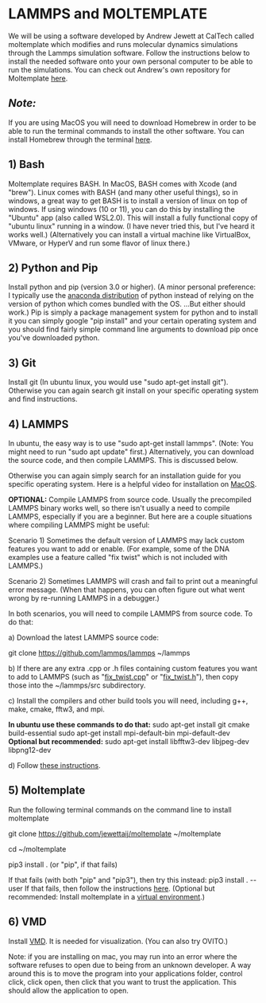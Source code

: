 # LAMMPS and MOLTEMPLATE

We will be using a software developed by Andrew Jewett at CalTech called moltemplate which modifies and runs molecular dynamics simulations through the Lammps simulation software. Follow the instructions below to install the needed software onto your own personal computer to be able to run the simulations. You can check out Andrew's own repository for Moltemplate [here](https://github.com/jewettaij/moltemplate).

## *Note:*
If you are using MacOS you will need to download Homebrew in order to be able to run the terminal commands to install the other software. You can install Homebrew through the terminal [here](https://brew.sh).

##  1) Bash

Moltemplate requires BASH.  In MacOS, BASH comes with Xcode (and "brew").  Linux comes with BASH (and many other useful things), so in windows, a great way to get BASH is to install a version of linux on top of windows.  If using windows (10 or 11), you can do this by installing the "Ubuntu" app (also called WSL2.0).  This will install a fully functional copy of "ubuntu linux" running in a window.  (I have never tried this, but I've heard it works well.) (Alternatively you can install a virtual machine like VirtualBox, VMware, or HyperV and run some flavor of linux there.)

## 2) Python and Pip

 Install python and pip (version 3.0 or higher).  (A minor personal preference: I typically use the [anaconda distribution](https://www.anaconda.com/products/distribution) of python instead of relying on the version of python which comes bundled with the OS.  ...But either should work.) Pip is simply a package management system for python and to install it you can simply google "pip install" and your certain operating system and you should find fairly simple command line arguments to download pip once you've downloaded python.

## 3) Git

Install git  (In ubuntu linux, you would use "sudo apt-get install git"). Otherwise you can again search git install on your specific operating system and find instructions.

## 4) LAMMPS

In ubuntu, the easy way is to use "sudo apt-get install lammps".  (Note: You might need to run "sudo apt update" first.) Alternatively, you can download the source code, and then compile LAMMPS.  This is discussed below.

Otherwise you can again simply search for an installation guide for you specific operating system. Here is a helpful video for installation on [MacOS](https://www.youtube.com/watch?v=tHLXFhE8Cjs).

**OPTIONAL:** Compile LAMMPS from source code.
Usually the precompiled LAMMPS binary works well, so there isn't usually a need to compile LAMMPS, especially if you are a beginner.  But here are a couple situations where compiling LAMMPS might be useful:

Scenario 1) Sometimes the default version of LAMMPS may lack custom features you want to add or enable.  (For example, some of the DNA examples use a feature called "fix twist" which is not included with LAMMPS.)

Scenario 2)  Sometimes LAMMPS will crash and fail to print out a meaningful error message.  (When that happens, you can often figure out what went wrong by re-running LAMMPS in a debugger.)

  In both scenarios, you will need to compile LAMMPS from source code.  To do that:

a) Download the latest LAMMPS source code:

git clone https://github.com/lammps/lammps ~/lammps

b) If there are any extra .cpp or .h files containing custom features you want to add to LAMMPS (such as "[fix_twist.cpp](https://raw.githubusercontent.com/jewettaij/lammps/fix_twist/src/USER-MISC/fix_twist.cpp)" or "[fix_twist.h](https://raw.githubusercontent.com/jewettaij/lammps/fix_twist/src/USER-MISC/fix_twist.h)"), then copy those into the ~/lammps/src subdirectory.

c) Install the compilers and other build tools you will need, including g++, make, cmake, fftw3, and mpi.

**In ubuntu use these commands to do that:**
sudo apt-get install git cmake build-essential
sudo apt-get install mpi-default-bin mpi-default-dev
**Optional but recommended:**
sudo apt-get install libfftw3-dev libjpeg-dev libpng12-dev

d) Follow [these instructions](https://docs.lammps.org/Build.html).

## 5) Moltemplate

Run the following terminal commands on the command line to install moltemplate

git clone https://github.com/jewettaij/moltemplate ~/moltemplate

cd ~/moltemplate

pip3 install .
(or "pip", if that fails)

If that fails (with both "pip" and "pip3"), then try this instead:
pip3 install . --user
If that fails, then follow the instructions [here](https://github.com/jewettaij/moltemplate/blob/master/INSTALL.md).
(Optional but recommended: Install moltemplate in a [virtual environment](https://github.com/jewettaij/moltemplate/blob/master/INSTALL.md#optional-use-a-python-virtual-environment).)

## 6) VMD

Install [VMD](https://www.ks.uiuc.edu/Development/Download/download.cgi?PackageName=VMD).  It is needed for visualization.  (You can also try OVITO.)

Note: if you are installing on mac, you may run into an error where the software refuses to open due to being from an unknown developer. A way around this is to move the program into your applications folder, control click, click open, then click that you want to trust the application. This should allow the application to open. 
